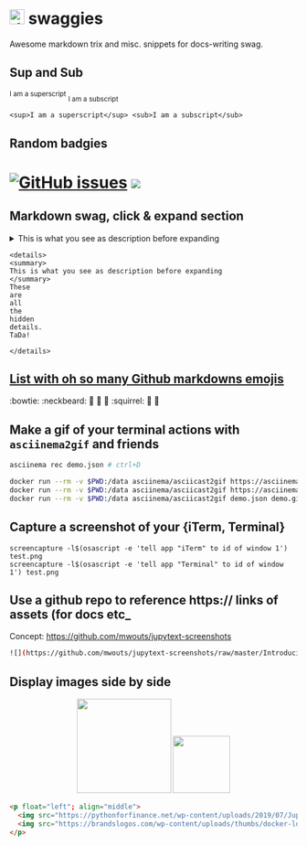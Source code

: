 # <img src="https://emojis.slackmojis.com/emojis/images/1531849430/4246/blob-sunglasses.gif?1531849430" alt="drawing" width="26"/>  swaggies
Awesome markdown trix and misc. snippets for docs-writing swag. 


## Sup and Sub 

<sup>I am a superscript</sup> <sub>I am a subscript</sub>

```
<sup>I am a superscript</sup> <sub>I am a subscript</sub>
```

## Random badgies

[![GitHub issues](https://img.shields.io/github/issues/cgpu/staries?color=green)](https://github.com/cgpu/staries/issues/new) <a href="https://hits.seeyoufarm.com"/><img src="https://hits.seeyoufarm.com/api/count/incr/badge.svg?url=https%3A%2F%2Fgithub.com%2FYinLiLin%2FCMplot"/></a>
=========

## Markdown swag, click & expand section

<details>
<summary>
This is what you see as description before expanding
</summary>
These
are
all
the
hidden
details.
TaDa!
    
</details>

```
<details>
<summary>
This is what you see as description before expanding
</summary>
These
are
all
the
hidden
details.
TaDa!
    
</details>
```

## [List with oh so many Github markdowns emojis](https://gist.github.com/rxaviers/7360908)
:bowtie: :neckbeard: :koala: :bug: :mushroom: :squirrel: :bamboo: :icecream:

## Make a gif of your terminal actions with `asciinema2gif` and friends

```bash
asciinema rec demo.json # ctrl+D

docker run --rm -v $PWD:/data asciinema/asciicast2gif https://asciinema.org/a/yxHxQyKeQLg5LlphmBLw5bD37.cast demo.gif
docker run --rm -v $PWD:/data asciinema/asciicast2gif https://asciinema.org/a/yxHxQyKeQLg5LlphmBLw5bD37 demo.gif
docker run --rm -v $PWD:/data asciinema/asciicast2gif demo.json demo.gif

```

## Capture a screenshot of your {iTerm, Terminal}

```
screencapture -l$(osascript -e 'tell app "iTerm" to id of window 1') test.png
screencapture -l$(osascript -e 'tell app "Terminal" to id of window 1') test.png

```

## Use a github repo to reference https:// links of assets (for docs etc_

Concept: https://github.com/mwouts/jupytext-screenshots


```bash
![](https://github.com/mwouts/jupytext-screenshots/raw/master/IntroducingJupytext/JupyterPyCharm.gif)
```


## Display images side by side

<p float="left"; align="middle">
  <img src="https://pythonforfinance.net/wp-content/uploads/2019/07/Jupyter.jpg" width="165" />
  <img src="https://brandslogos.com/wp-content/uploads/thumbs/docker-logo-vector.svg" width="100" />
</p>

```html
<p float="left"; align="middle">
  <img src="https://pythonforfinance.net/wp-content/uploads/2019/07/Jupyter.jpg" width="165" />
  <img src="https://brandslogos.com/wp-content/uploads/thumbs/docker-logo-vector.svg" width="100" />
</p>
```
